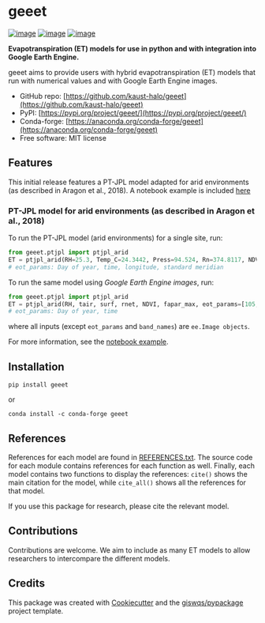# geeet


[![image](https://img.shields.io/pypi/v/geeet.svg)](https://pypi.python.org/pypi/geeet)
[![image](https://img.shields.io/conda/vn/conda-forge/geeet.svg)](https://anaconda.org/conda-forge/geeet)
[![image](https://img.shields.io/badge/License-MIT-yellow.svg)](https://opensource.org/licenses/MIT)

**Evapotranspiration (ET) models for use in python and with integration into Google Earth Engine.**

geeet aims to provide users with hybrid evapotranspiration (ET) models that run with numerical values and with Google Earth Engine images. 

- GitHub repo: [https://github.com/kaust-halo/geeet](https://github.com/kaust-halo/geeet)
- PyPI: [https://pypi.org/project/geeet/](https://pypi.org/project/geeet/)
- Conda-forge: [https://anaconda.org/conda-forge/geeet](https://anaconda.org/conda-forge/geeet)
- Free software: MIT license

## Features

This initial release features a PT-JPL model adapted for arid environments (as described in Aragon et al., 2018). A notebook example is included [here](./examples/notebooks/01_PTJPL.ipynb)

### PT-JPL model for arid environments (as described in Aragon et al., 2018)   

To run the PT-JPL model (arid environments) for a single site, run:

```python
from geeet.ptjpl import ptjpl_arid
ET = ptjpl_arid(RH=25.3, Temp_C=24.3442, Press=94.524, Rn=374.8117, NDVI=0.7588, F_aparmax=0.7295, eot_params=[105,11, 38.4381,45])  
# eot_params: Day of year, time, longitude, standard meridian
```

To run the same model using *Google Earth Engine images*, run:

```python
from geeet.ptjpl import ptjpl_arid
ET = ptjpl_arid(RH, tair, surf, rnet, NDVI, fapar_max, eot_params=[105,11],band_names=['LE', 'LEc', 'LEs', 'LEi', 'H', 'G', 'Rn'])
# eot_params: Day of year, time
```
where all inputs (except `eot_params` and `band_names`) are `ee.Image objects`. 

For more information, see the [notebook example](./examples/notebooks/01_PTJPL.ipynb). 

## Installation

`pip install geeet`

or

`conda install -c conda-forge geeet`

## References

References for each model are found in [REFERENCES.txt](REFERENCES.txt). The source code for each module contains references for each function as well. Finally, each model contains two functions to display the references: `cite()` shows the main citation for the model, while `cite_all()` shows all the references for that model.

If you use this package for research, please cite the relevant model. 

## Contributions

Contributions are welcome. We aim to include as many ET models to allow researchers to intercompare the different models. 

## Credits

This package was created with [Cookiecutter](https://github.com/cookiecutter/cookiecutter) and the [giswqs/pypackage](https://github.com/giswqs/pypackage) project template.
